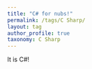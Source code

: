```yaml
---
title: "C# for nubs!"
permalink: /tags/C Sharp/
layout: tag
author_profile: true
taxonomy: C Sharp
---
```


It is C#!
